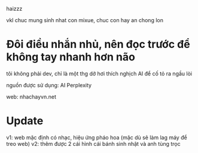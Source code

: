 haizzz

vkl chuc mung sinh nhat con mixue, chuc con hay an chong lon

<h1>Đôi điều nhắn nhủ, nên đọc trước để không tay nhanh hơn não</h1>
tôi không phải dev, chỉ là một thg dở hơi thích nghịch AI để cố tỏ ra ngầu lòi

nguồn được sử dụng:
AI Perplexity

web: nhachayvn.net
<h1>Update</h1>
v1: web mặc định có nhạc, hiệu ứng pháo hoa (mặc dù sẽ làm lag máy để treo web)
v2: thêm được 2 cái hình cái bánh sinh nhật và anh tùng trọc
